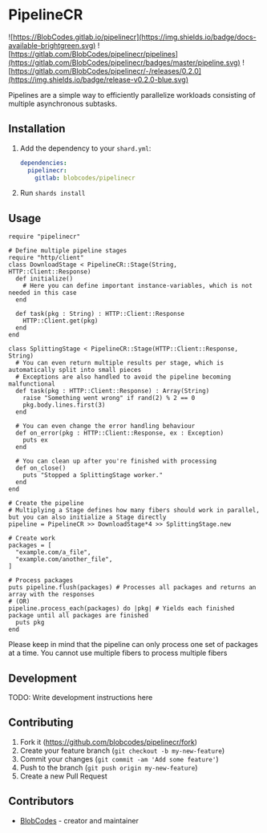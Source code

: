 # PipelineCR

![https://BlobCodes.gitlab.io/pipelinecr](https://img.shields.io/badge/docs-available-brightgreen.svg) ![https://gitlab.com/BlobCodes/pipelinecr/pipelines](https://gitlab.com/BlobCodes/pipelinecr/badges/master/pipeline.svg) ![https://gitlab.com/BlobCodes/pipelinecr/-/releases/0.2.0](https://img.shields.io/badge/release-v0.2.0-blue.svg)

Pipelines are a simple way to efficiently parallelize workloads consisting of multiple asynchronous subtasks.

## Installation

1. Add the dependency to your `shard.yml`:
   
   ```yaml
   dependencies:
     pipelinecr:
       gitlab: blobcodes/pipelinecr
   ```

2. Run `shards install`

## Usage

```crystal
require "pipelinecr"

# Define multiple pipeline stages
require "http/client"
class DownloadStage < PipelineCR::Stage(String, HTTP::Client::Response)
  def initialize()
    # Here you can define important instance-variables, which is not needed in this case
  end

  def task(pkg : String) : HTTP::Client::Response
    HTTP::Client.get(pkg)
  end
end

class SplittingStage < PipelineCR::Stage(HTTP::Client::Response, String)
  # You can even return multiple results per stage, which is automatically split into small pieces
  # Exceptions are also handled to avoid the pipeline becoming malfunctional
  def task(pkg : HTTP::Client::Response) : Array(String)
    raise "Something went wrong" if rand(2) % 2 == 0
    pkg.body.lines.first(3)
  end

  # You can even change the error handling behaviour
  def on_error(pkg : HTTP::Client::Response, ex : Exception)
    puts ex
  end

  # You can clean up after you're finished with processing
  def on_close()
    puts "Stopped a SplittingStage worker."
  end
end

# Create the pipeline
# Multiplying a Stage defines how many fibers should work in parallel, but you can also initialize a Stage directly
pipeline = PipelineCR >> DownloadStage*4 >> SplittingStage.new

# Create work
packages = [
  "example.com/a_file",
  "example.com/another_file",
]

# Process packages
puts pipeline.flush(packages) # Processes all packages and returns an array with the responses
# (OR)
pipeline.process_each(packages) do |pkg| # Yields each finished package until all packages are finished
  puts pkg
end
```

Please keep in mind that the pipeline can only process one set of packages at a time. You cannot use multiple fibers to process multiple fibers

## Development

TODO: Write development instructions here

## Contributing

1. Fork it (<https://github.com/blobcodes/pipelinecr/fork>)
2. Create your feature branch (`git checkout -b my-new-feature`)
3. Commit your changes (`git commit -am 'Add some feature'`)
4. Push to the branch (`git push origin my-new-feature`)
5. Create a new Pull Request

## Contributors

- [BlobCodes](https://github.com/blobcodes) - creator and maintainer
